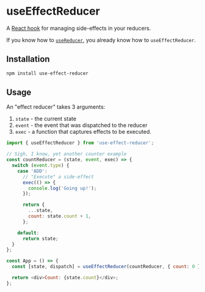 # useEffectReducer

A [React hook](https://reactjs.org/docs/hooks-intro.html) for managing side-effects in your reducers.

If you know how to [`useReducer`](https://reactjs.org/docs/hooks-reference.html#usereducer), you already know how to `useEffectReducer`.

## Installation

```bash
npm install use-effect-reducer
```

## Usage

An "effect reducer" takes 3 arguments:

1. `state` - the current state
2. `event` - the event that was dispatched to the reducer
3. `exec` - a function that captures effects to be executed.

```js
import { useEffectReducer } from 'use-effect-reducer';

// Sigh, I know, yet another counter example
const countReducer = (state, event, exec) => {
  switch (event.type) {
    case 'ADD':
      // "Execute" a side-effect
      exec(() => {
        console.log('Going up!');
      });

      return {
        ...state,
        count: state.count + 1,
      };

    default:
      return state;
  }
};

const App = () => {
  const [state, dispatch] = useEffectReducer(countReducer, { count: 0 });

  return <div>Count: {state.count}</div>;
};
```
